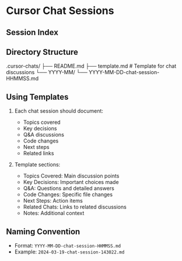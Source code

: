 # Cursor Chat Sessions

## Session Index
<!-- New sessions will be added here automatically -->

## Directory Structure
.cursor-chats/
├── README.md
├── template.md          # Template for chat discussions
└── YYYY-MM/
    └── YYYY-MM-DD-chat-session-HHMMSS.md

## Using Templates
1. Each chat session should document:
   - Topics covered
   - Key decisions
   - Q&A discussions
   - Code changes
   - Next steps
   - Related links

2. Template sections:
   - Topics Covered: Main discussion points
   - Key Decisions: Important choices made
   - Q&A: Questions and detailed answers
   - Code Changes: Specific file changes
   - Next Steps: Action items
   - Related Chats: Links to related discussions
   - Notes: Additional context

## Naming Convention
- Format: `YYYY-MM-DD-chat-session-HHMMSS.md`
- Example: `2024-03-19-chat-session-143022.md` 
